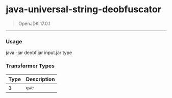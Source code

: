 # java-universal-string-deobfuscator
> OpenJDK 17.0.1
---

### Usage

java -jar deobf.jar input.jar type

### Transformer Types

| Type | Description |
| --- | --- |
| 1 | `qwe` |
